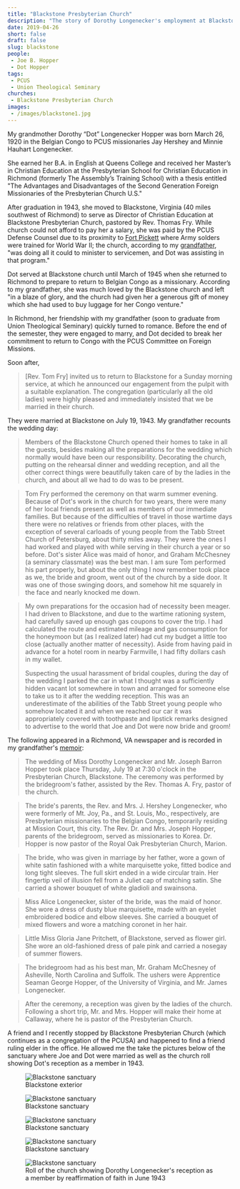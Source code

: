 ```yaml
---
title: "Blackstone Presbyterian Church"
description: "The story of Dorothy Longenecker's employment at Blackstone Presbyterian Church and how she came to be married there."
date: 2019-04-26
short: false
draft: false
slug: blackstone
people:
 - Joe B. Hopper
 - Dot Hopper
tags:
 - PCUS
 - Union Theological Seminary
churches:
 - Blackstone Presbyterian Church
images:
 - /images/blackstone1.jpg
---
```


My grandmother Dorothy “Dot” Longenecker Hopper was born March 26, 1920 in the Belgian Congo to PCUS missionaries Jay Hershey and Minnie Hauhart Longenecker.

She earned her B.A. in English at Queens College and received her Master’s in Christian Education at the Presbyterian School for Christian Education in Richmond (formerly The Assembly’s Training School) with a thesis entitled "The Advantages and Disadvantages of the Second Generation Foreign Missionaries of the Presbyterian Church U.S."

After graduation in 1943, she moved to Blackstone, Virginia (40 miles southwest of Richmond) to serve as Director of Christian Education at Blackstone Presbyterian Church, pastored by Rev. Thomas Fry. While church could not afford to pay her a salary, she was paid by the PCUS Defense Counsel due to its proximity to [Fort Pickett](https://en.wikipedia.org/wiki/Fort_Pickett) where Army solders were trained for World War II; the church, according to my [grandfather](https://ulsterworldly.com/hoppers/joe-b/mission-to-korea/), "was doing all it could to minister to servicemen, and Dot was assisting in that program."

Dot served at Blackstone church until March of 1945 when she returned to Richmond to prepare to return to Belgian Congo as a missionary. According to my grandfather, she was much loved by the Blackstone church and left "in a blaze of glory, and the church had given her a generous gift of money which she had used to buy luggage for her Congo venture."

In Richmond, her friendship with my grandfather (soon to graduate from Union Theological Seminary) quickly turned to romance. Before the end of the semester, they were engaged to marry, and Dot decided to break her commitment to return to Congo with the PCUS Committee on Foreign Missions.

Soon after,

> [Rev. Tom Fry] invited us to return to Blackstone for a Sunday morning service, at which he announced our engagement from the pulpit with a suitable explanation. The congregation (particularly all the old ladies) were highly pleased and immediately insisted that we be married in their church.

They were married at Blackstone on July 19, 1943. My grandfather recounts the wedding day:

> Members of the Blackstone Church opened their homes to take in all the guests, besides making all the preparations for the wedding which normally would have been our responsibility. Decorating the church, putting on the rehearsal dinner and wedding reception, and all the other correct things were beautifully taken care of by the ladies in the church, and about all we had to do was to be present.

> Tom Fry performed the ceremony on that warm summer evening. Because of Dot's work in the church for two years, there were many of her local friends present as well as members of our immediate families. But because of the difficulties of travel in those wartime days there were no relatives or friends from other places, with the exception of several carloads of young people from the Tabb Street Church of Petersburg, about thirty miles away. They were the ones I had worked and played with while serving in their church a year or so before. Dot's sister Alice was maid of honor, and Graham McChesney (a seminary classmate) was the best man. I am sure Tom performed his part properly, but about the only thing I now remember took place as we, the bride and groom, went out of the church by a side door. It was one of those swinging doors, and somehow hit me squarely in the face and nearly knocked me down.

> My own preparations for the occasion had of necessity been meager. I had driven to Blackstone, and due to the wartime rationing system, had carefully saved up enough gas coupons to cover the trip. I had calculated the route and estimated mileage and gas consumption for the honeymoon but (as I realized later) had cut my budget a little too close (actually another matter of necessity). Aside from having paid in advance for a hotel room in nearby Farmville, I had fifty dollars cash in my wallet.
>
> Suspecting the usual harassment of bridal couples, during the day of the wedding I parked the car in what I thought was a sufficiently hidden vacant lot somewhere in town and arranged for someone else to take us to it after the wedding reception. This was an underestimate of the abilities of the Tabb Street young people who somehow located it and when we reached our car it was appropriately covered with toothpaste and lipstick remarks designed to advertise to the world that Joe and Dot were now bride and groom!

The following appeared in a Richmond, VA newspaper and is recorded in my grandfather's [memoir](https://ulsterworldly.com/hoppers/joe-b/mission-to-korea/):

> The wedding of Miss Dorothy Longenecker and Mr. Joseph Barron Hopper took place Thursday, July 19 at 7:30 o'clock in the Presbyterian Church, Blackstone. The ceremony was performed by the bridegroom's father, assisted by the Rev. Thomas A. Fry, pastor of the church.

> The bride's parents, the Rev. and Mrs. J. Hershey Longenecker, who were formerly of Mt. Joy, Pa., and St. Louis, Mo., respectively, are Presbyterian missionaries to the Belgian Congo, temporarily residing at Mission Court, this city. The Rev. Dr. and Mrs. Joseph Hopper, parents of the bridegroom, served as missionaries to Korea. Dr. Hopper is now pastor of the Royal Oak Presbyterian Church, Marion.

> The bride, who was given in marriage by her father, wore a gown of white satin fashioned with a white marquisette yoke, fitted bodice and long tight sleeves. The full skirt ended in a wide circular train. Her fingertip veil of illusion fell from a Juliet cap of matching satin. She carried a shower bouquet of white gladioli and swainsona.

> Miss Alice Longenecker, sister of the bride, was the maid of honor. She wore a dress of dusty blue marquisette, made with an eyelet embroidered bodice and elbow sleeves. She carried a bouquet of mixed flowers and wore a matching coronet in her hair.

> Little Miss Gloria Jane Pritchett, of Blackstone, served as flower girl. She wore an old-fashioned dress of pale pink and carried a nosegay of summer flowers.

> The bridegroom had as his best man, Mr. Graham McChesney of Asheville, North Carolina and Suffolk. The ushers were Apprentice Seaman George Hopper, of the University of Virginia, and Mr. James Longenecker.

> After the ceremony, a reception was given by the ladies of the church. Following a short trip, Mr. and Mrs. Hopper will make their home at Callaway, where he is pastor of the Presbyterian Church.

A friend and I recently stopped by Blackstone Presbyterian Church (which continues as a congregation of the PCUSA)
 and happened to find a friend ruling elder in the office. He allowed me the take the pictures below of the sanctuary where Joe and Dot were married as well as the church roll showing Dot's reception as a member in 1943.

<figure class="figure">
 <img src="/images/blackstone3.jpg" class="figure-img img-fluid rounded" alt="Blackstone sanctuary">
 <figcaption class="figure-caption">Blackstone exterior</figcaption>
</figure>

<figure class="figure">
 <img src="/images/blackstone1.jpg" class="figure-img img-fluid rounded" alt="Blackstone sanctuary">
 <figcaption class="figure-caption">Blackstone sanctuary</figcaption>
</figure>

<figure class="figure">
 <img src="/images/blackstone2.jpg" class="figure-img img-fluid rounded" alt="Blackstone sanctuary">
 <figcaption class="figure-caption">Blackstone sanctuary</figcaption>
</figure>

<figure class="figure">
 <img src="/images/blackstone4.jpg" class="figure-img img-fluid rounded" alt="Blackstone sanctuary">
 <figcaption class="figure-caption">Blackstone sanctuary</figcaption>
</figure>

<figure class="figure">
 <img src="/images/blackstone5.jpg" class="figure-img img-fluid rounded" alt="Blackstone sanctuary">
 <figcaption class="figure-caption">Roll of the church showing Dorothy Longenecker's reception as a member by reaffirmation of faith in June 1943</figcaption>
</figure>
